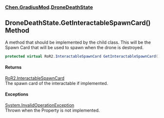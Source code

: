 
### [Chen.GradiusMod](./Chen-GradiusMod 'Chen.GradiusMod').[DroneDeathState](./Chen-GradiusMod-DroneDeathState 'Chen.GradiusMod.DroneDeathState')

## DroneDeathState.GetInteractableSpawnCard() Method
A method that should be implemented by the child class. This will be the Spawn Card that will be used to spawn when the drone is destroyed.  
```csharp
protected virtual RoR2.InteractableSpawnCard GetInteractableSpawnCard();
```

#### Returns
[RoR2.InteractableSpawnCard](https://docs.microsoft.com/en-us/dotnet/api/RoR2.InteractableSpawnCard 'RoR2.InteractableSpawnCard')  
The spawn card of the interactable if implemented.  

#### Exceptions
[System.InvalidOperationException](https://docs.microsoft.com/en-us/dotnet/api/System.InvalidOperationException 'System.InvalidOperationException')  
Thrown when the Property is not implemented.  
